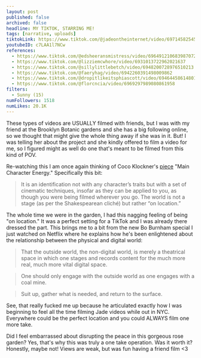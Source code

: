 ```yaml
---
layout: post
published: false
archived: false
headline: MY TIKTOK, STARRING ME!
tags: [narrative, uploads]
tiktokLink: https://www.tiktok.com/@jadeontheinternet/video/6971458254551485701
youtubeID: c7LAA1l7NCw
references:
  - https://www.tiktok.com/@edsheeransmistress/video/6964912106839870725
  - https://www.tiktok.com/@lizziemcwhore/video/6931013722962021637
  - https://www.tiktok.com/@sillylittlebetch/video/6948200728976510213
  - https://www.tiktok.com/@faeryhag/video/6942260391498009862
  - https://www.tiktok.com/@dropitlikeitsphiascott/video/6946445861480140034
  - https://www.tiktok.com/@florcncia/video/6969297989080861958
filters:
  - Sunny (15)
numFollowers: 1518
numLikes: 20.1K
---
```


These types of videos are USUALLY filmed with friends, but I was with my friend at the Brooklyn Botanic gardens and she has a big following online, so we thought that might give the whole thing away if she was in it. But! I was telling her about the project and she kindly offered to film a video for me, so I figured might as well do one that's meant to be filmed from this kind of POV.

Re-watching this I am once again thinking of Coco Klockner's [piece](https://reallifemag.com/main-character-energy/) "Main Character Energy." Specifically this bit:

> It is an identification not with any character’s traits but with a set of cinematic techniques, insofar as they can be applied to you, as though you were being filmed wherever you go. The world is not a stage (as per the Shakespearean cliché) but rather “on location.”

The whole time we were in the garden, I had this nagging feeling of being "on location." It was a perfect setting for a TikTok and I was already there dressed the part. This brings me to a bit from the new Bo Burnham special I just watched on Netflix where he explains how he's been enlightened about the relationship between the physical and digital world:

> That the outside world, the non-digital world, is merely a theatrical space in which one stages and records content for the much more real, much more vital digital space.

> One should only engage with the outside world as one engages with a coal mine.

> Suit up, gather what is needed, and return to the surface.

See, that really fucked me up because he articulated exactly how I was beginning to feel all the time filming Jade videos while out in NYC. Everywhere could be the perfect location and you could ALWAYS film one more take.

Did I feel embarrassed about disrupting the peace in this gorgeous rose garden? Yes, that's why this was truly a one take operation. Was it worth it? Honestly, maybe not! Views are weak, but was fun having a friend film <3